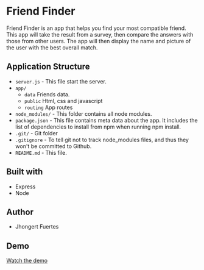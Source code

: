 # Friend Finder
Friend Finder is an app that helps you find your most compatible friend. This app will take the result from a survey, 
then compare the answers with those from other users. The app will then display the name and picture of the user with 
the best overall match.

## Application Structure
- `server.js` - This file start the server.
- `app/`
  - `data` Friends data.
  - `public` Html, css and javascript
  - `routing` App routes
- `node_modules/` - This folder contains all node modules.
- `package.json` - This file contains meta data about the app. It includes the list of dependencies to install from npm when running npm install.
- `.git/` - Git folder
- `.gitignore` - To tell git not to track node_modules files, and thus they won't be committed to Github. 
- `README.md` - This file.

## Built with
- Express
- Node

## Author
- Jhongert Fuertes

## Demo
[Watch the demo](https://agile-island-43685.herokuapp.com/)
